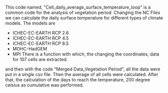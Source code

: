 This code named, "Cell_daily_average_surface_temperature_loop" is a common code for the analysis of vegetation period. Changing the NC Files we can calculate the daily surface temperature for different types of climate models.
The models are 
- ICHEC-EC-EARTH RCP 2.6
- ICHEC-EC-EARTH RCP 4.5
- ICHEC-EC-EARTH RCP 8.5
- MOHC-HadGEM
- MPI
There is a function with which, the changing the coordinates, data for 107 cells are extracted.

and then with the code "Merged Data_Vegetation Period", all the data were put in a single csv file. Then the average of all cells were calculated. After that, the calculation of the days to reach the temperature, 200 degree celsius as cumulative was performed.
